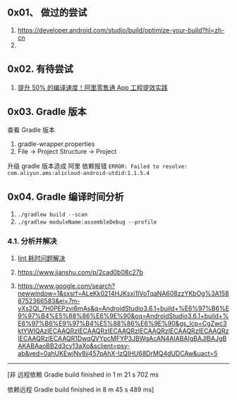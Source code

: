 
## 0x01、 做过的尝试
1. https://developer.android.com/studio/build/optimize-your-build?hl=zh-cn
2. 

## 0x02. 有待尝试
1. [提升 50% 的编译速度！阿里零售通 App 工程提效实践](https://juejin.im/post/5be3daf3e51d457844614d0b)

## 0x03. Gradle 版本
查看 Gradle 版本
1. gradle-wrapper.properties
2. File -> Project Structure -> Project

升级 gradle 版本造成 阿里 依赖报错 `ERROR: Failed to resolve: com.aliyun.ams:alicloud-android-utdid:1.1.5.4`

## 0x04. Gradle 编译时间分析

1. `./gradlew build --scan` 
2. `./gradlew moduleName:assembleDebug --profile`

### 4.1. 分析并解决
1. [lint 耗时问题解决](https://www.jianshu.com/p/2cad0b08c27b)
2. https://www.jianshu.com/p/2cad0b08c27b


1. https://www.google.com/search?newwindow=1&sxsrf=ALeKk0214HJKsxi1IVoTqaNA608zzYKbOg%3A1588752366583&ei=7m-yXs2QI_7H0PEPzvi6mAs&q=AndroidStudio3.6.1+build+%E6%97%B6%E9%97%B4%E5%88%86%E6%9E%90&oq=AndroidStudio3.6.1+build+%E6%97%B6%E9%97%B4%E5%88%86%E6%9E%90&gs_lcp=CgZwc3ktYWIQAzIECAAQRzIECAAQRzIECAAQRzIECAAQRzIECAAQRzIECAAQRzIECAAQRzIECAAQR1DwqQVYpcMFYP3JBWgAcAN4AIABAIgBAJIBAJgBAKABAaoBB2d3cy13aXo&sclient=psy-ab&ved=0ahUKEwjNv8jj457pAhX-IzQIHU68DrMQ4dUDCAw&uact=5


----



[非 远程依赖 Gradle build finished in 1 m 21 s 702 ms

依赖远程  Gradle build finished in 8 m 45 s 489 ms]